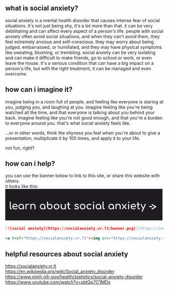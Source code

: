 ## what is social anxiety?
social anxiety is a mental health disorder that causes intense fear of social situations. it's not just being shy, it's a lot more than that. it can be very debilitating and can affect every aspect of a person's life. people with social anxiety often avoid social situations, and when they can't avoid them, they feel extremely anxious and self-conscious. they may worry about being judged, embarrassed, or humiliated, and they may have physical symptoms like sweating, blushing, or trembling. social anxiety can be very isolating and can make it difficult to make friends, go to school or work, or even leave the house. it's a serious condition that can have a big impact on a person's life, but with the right treatment, it can be managed and even overcome.
## how can i imagine it?
imagine being in a room full of people, and feeling like everyone is staring at you, judging you, and laughing at you. imagine feeling like you're being watched all the time, and that everyone is talking about you behind your back. imagine feeling like you're not good enough, and that you're a burden to everyone around you. that's what social anxiety feels like.

...or in other words, think the shyness you feel when you're about to give a presentation, multiplicate it by 100 times, and apply it to your life.

not fun, right?
## how can i help?
you can use the banner below to link to this site, or share this website with others.  
it looks like this:
[![social anxiety](banner.png)](https://socialanxiety.vr.lt)
```markdown
[![social anxiety](https://socialanxiety.vr.lt/banner.png)](https://socialanxiety.vr.lt)
```
```html
<a href="https://socialanxiety.vr.lt"><img src="https://socialanxiety.vr.lt/banner.png" alt="social anxiety"></a>
```
## helpful resources about social anxiety
https://socialanxiety.vr.lt
https://en.wikipedia.org/wiki/Social_anxiety_disorder
https://www.nimh.nih.gov/health/statistics/social-anxiety-disorder
https://www.youtube.com/watch?v=sbtQp7C1MDs